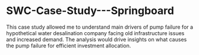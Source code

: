 # SWC-Case-Study---Springboard

This case study allowed me to understand main drivers of pump failure for a hypothetical water desalination company facing old infrastructure issues and increased demand. The analysis would drive insights on what causes the pump failure for efficient investment allocation. 
